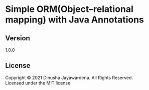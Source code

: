 # Simple ORM(Object–relational mapping) with Java Annotations

## Version
1.0.0

## License
Copyright © 2021 Dinusha Jayawardena. All Rights Reserved. <br>
Licensed under the MIT license